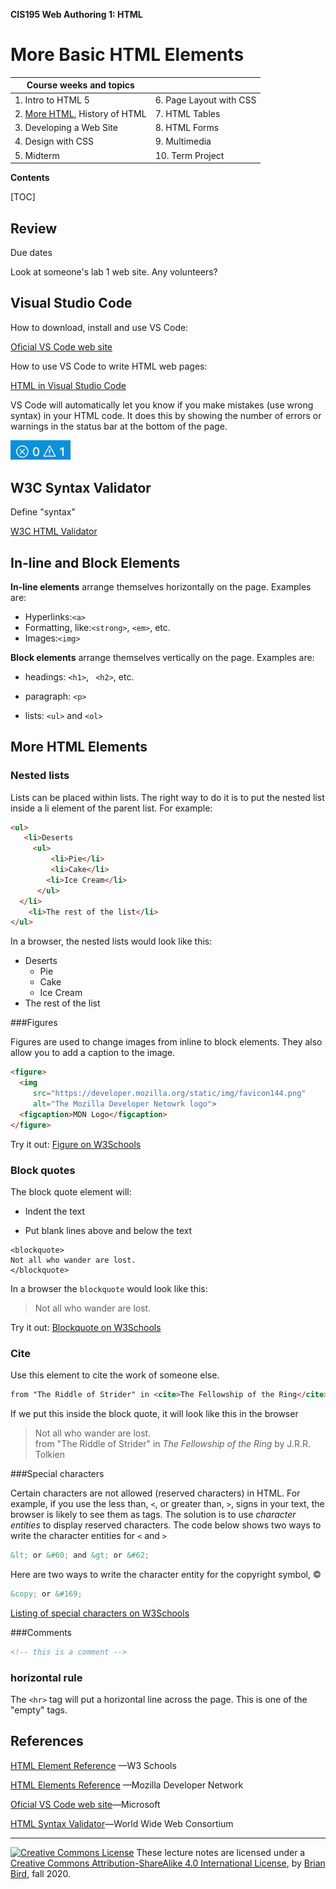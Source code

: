 **CIS195 Web Authoring 1: HTML**

# More Basic HTML Elements

| Course weeks and topics              |                         |
| ------------------------------------ | ----------------------- |
| 1. Intro to HTML 5                   | 6. Page Layout with CSS |
| 2. <u>More HTML</u>, History of HTML | 7. HTML Tables          |
| 3. Developing a Web Site             | 8. HTML Forms           |
| 4. Design with CSS                   | 9. Multimedia           |
| 5. Midterm                           | 10. Term Project        |

**Contents**

[TOC]

## Review

Due dates

Look at someone's lab 1 web site. Any volunteers?



## Visual Studio Code

How to download, install and use VS Code:

[Oficial VS Code web site](https://code.visualstudio.com)  

How to use VS Code to write HTML web pages:

[HTML in Visual Studio Code](https://code.visualstudio.com/Docs/languages/html)

VS Code will automatically let you know if you make mistakes (use wrong syntax) in your HTML code. It does this by showing the number of errors or warnings in the status bar at the bottom of the page.

<img src="VSCodeErrorBar.png" alt="VSCodeErrorBar" style="zoom:67%;" />



## W3C Syntax Validator

Define "syntax"

[W3C HTML Validator](https://validator.w3.org)



## In-line and Block Elements

**In-line elements** arrange themselves horizontally on the page. Examples are:

- Hyperlinks:`<a>`
- Formatting, like:`<strong>`, `<em>`, etc.
- Images:`<img>`

**Block elements** arrange themselves vertically on the page. Examples are:

- headings: `<h1>`, ` <h2>`,  etc.

- paragraph: `<p>`

- lists: `<ul>` and `<ol>`

  

## More HTML Elements 

### Nested lists

Lists can be placed within lists. The right way to do it is to put the nested list inside a li element of the parent list. For example:

```html
<ul>
   <li>Deserts
     <ul>
         <li>Pie</li>
         <li>Cake</li>
        <li>Ice Cream</li>
      </ul>
  </li>
    <li>The rest of the list</li>
</ul>
```

In a browser, the nested lists would look like this:

- Deserts
  - Pie
  - Cake
  - Ice Cream
- The rest of the list



###Figures

Figures are used to change images from inline to block elements. They also allow you to add a caption to the image.

```html
<figure>
  <img
     src="https://developer.mozilla.org/static/img/favicon144.png"
     alt="The Mozilla Developer Netowrk logo">
  <figcaption>MDN Logo</figcaption>
</figure>
```

Try it out: [Figure on W3Schools](https://www.w3schools.com/tags/tag_figure.asp)  



### Block quotes

The block quote element will:

- Indent the text

- Put blank lines above and below the text

```
<blockquote>
Not all who wander are lost.
</blockquote>
```

In a browser the `blockquote` would look like this:

<blockquote>
  Not all who wander are lost.
</blockquote>

Try it out: [Blockquote on W3Schools](https://www.w3schools.com/TAGS/tag_blockquote.asp)  



### Cite

Use this element to cite the work of someone else.

```html
from "The Riddle of Strider" in <cite>The Fellowship of the Ring</cite> by J.R.R. Tolkien
```

If we put this inside the block quote, it will look like this in the browser

<blockquote>
  Not all who wander are lost.<br>
  from "The Riddle of Strider" in <cite>The Fellowship of the Ring</cite> by J.R.R. Tolkien
</blockquote>



###Special characters

Certain characters are not allowed (reserved characters) in HTML. For example, if you use the less than, `<`, or greater than, `>`, signs in your text, the browser is likely to see them as tags. The solution is to use *character entities* to display reserved characters. The code below shows two ways to write the character entities for `<` and `>`

```html
&lt; or &#60; and &gt; or &#62;
```

Here are two ways to write the character entity for the copyright symbol, &copy;

```html
&copy; or &#169;
```

[Listing of special characters on W3Schools](https://www.w3schools.com/html/html_symbols.asp)  



###Comments

```html
<!-- this is a comment -->
```



### horizontal rule

The `<hr>` tag will put a horizontal line across the page. This is one of the "empty" tags.



## References

[HTML Element Reference](https://www.w3schools.com/tags/default.asp) &mdash;W3 Schools

[HTML Elements Reference](https://developer.mozilla.org/en-US/docs/Web/HTML/Element) &mdash;Mozilla Developer Network

[Oficial VS Code web site](https://code.visualstudio.com)&mdash;Microsoft

[HTML Syntax Validator](https://validator.w3.org)&mdash;World Wide Web Consortium

------

[![Creative Commons License](https://i.creativecommons.org/l/by/4.0/80x15.png)](http://creativecommons.org/licenses/by-sa/4.0/) These lecture notes are licensed under a [Creative Commons Attribution-ShareAlike 4.0 International License](http://creativecommons.org/licenses/by-sa/4.0/), by [Brian Bird](https://profbird.dev/), fall 2020.

